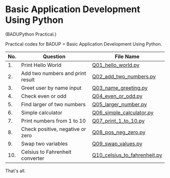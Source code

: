 # Basic Application Development Using Python

(BADUPython Practical.)

Practical codes for BADUP = Basic Application Development Using Python.


| No. | Question                             | File Name                            |
|-----|--------------------------------------|--------------------------------------|
| 1.  | Print Hello World                    | [Q01_hello_world.py](Q01_hello_world.py) |
| 2.  | Add two numbers and print result     | [Q02_add_two_numbers.py](Q02_add_two_numbers.py) |
| 3.  | Greet user by name input             | [Q03_name_greeting.py](Q03_name_greeting.py) |
| 4.  | Check even or odd                    | [Q04_even_or_odd.py](./Q04_even_or_odd.py) |
| 5.  | Find larger of two numbers           | [Q05_larger_number.py](Q05_larger_number.py) |
| 6.  | Simple calculator                    | [Q06_simple_calculator.py](Q06_simple_calculator.py) |
| 7.  | Print numbers from 1 to 10           | [Q07_print_1_to_10.py](Q07_print_1_to_10.py) |
| 8.  | Check positive, negative or zero     | [Q08_pos_neg_zero.py](Q08_pos_neg_zero.py) |
| 9.  | Swap two variables                   | [Q09_swap_values.py](Q09_swap_values.py) |
| 10. | Celsius to Fahrenheit converter      | [Q10_celsius_to_fahrenheit.py](Q10_celsius_to_fahrenheit.py) |



That's all.
